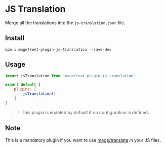 # JS Translation

Merge all the translations into the `js-translation.json` file.

## Install

    npm i magefront-plugin-js-translation --save-dev

## Usage

```js
import jsTranslation from 'magefront-plugin-js-translation'

export default {
    plugins: [
        jsTranslation()
    ]
}
```

> 💡 This plugin is enabled by default if no configuration is defined.

## Note

This is a mandatory plugin if you want to use [mage/translate](https://devdocs.magento.com/guides/v2.3/frontend-dev-guide/translations/translate_theory.html) in your JS files.

